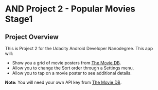 # AND Project 2 - Popular Movies Stage1

## Project Overview

This is Project 2 for the Udacity Android Developer Nanodegree.  This app will:

- Show you a grid of movie posters from [The Movie DB](https://themoviedb.org).
- Allow you to change the Sort order through a Settings menu.
- Allow you to tap on a movie poster to see additional details.

**Note:** You will need your own API key from [The Movie DB](https://themoviedb.org).
